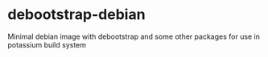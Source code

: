 # debootstrap-debian
Minimal debian image with debootstrap and some other packages for use in potassium build system
